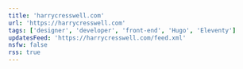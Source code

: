 ```yaml
---
title: 'harrycresswell.com'
url: 'https://harrycresswell.com'
tags: ['designer', 'developer', 'front-end', 'Hugo', 'Eleventy']
updatesFeed: 'https://harrycresswell.com/feed.xml'
nsfw: false
rss: true
---
```

